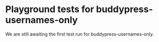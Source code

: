 # Playground tests for buddypress-usernames-only
We are still awaiting the first test run for buddypress-usernames-only.
